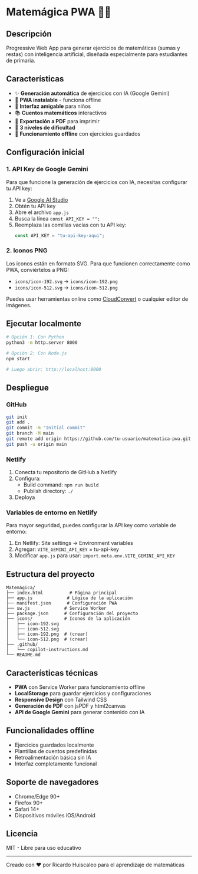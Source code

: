 # Matemágica PWA 🧮✨

## Descripción
Progressive Web App para generar ejercicios de matemáticas (sumas y restas) con inteligencia artificial, diseñada especialmente para estudiantes de primaria.

## Características
- ✨ **Generación automática** de ejercicios con IA (Google Gemini)
- 📱 **PWA instalable** - funciona offline
- 🎨 **Interfaz amigable** para niños
- 📚 **Cuentos matemáticos** interactivos
- 📄 **Exportación a PDF** para imprimir
- 🎯 **3 niveles de dificultad**
- 💾 **Funcionamiento offline** con ejercicios guardados

## Configuración inicial

### 1. API Key de Google Gemini
Para que funcione la generación de ejercicios con IA, necesitas configurar tu API key:

1. Ve a [Google AI Studio](https://aistudio.google.com/)
2. Obtén tu API key
3. Abre el archivo `app.js`
4. Busca la línea `const API_KEY = "";`
5. Reemplaza las comillas vacías con tu API key:
   ```javascript
   const API_KEY = "tu-api-key-aqui";
   ```

### 2. Iconos PNG
Los iconos están en formato SVG. Para que funcionen correctamente como PWA, conviértelos a PNG:
- `icons/icon-192.svg` → `icons/icon-192.png`
- `icons/icon-512.svg` → `icons/icon-512.png`

Puedes usar herramientas online como [CloudConvert](https://cloudconvert.com/svg-to-png) o cualquier editor de imágenes.

## Ejecutar localmente

```bash
# Opción 1: Con Python
python3 -m http.server 8000

# Opción 2: Con Node.js
npm start

# Luego abrir: http://localhost:8000
```

## Despliegue

### GitHub
```bash
git init
git add .
git commit -m "Initial commit"
git branch -M main
git remote add origin https://github.com/tu-usuario/matematica-pwa.git
git push -u origin main
```

### Netlify
1. Conecta tu repositorio de GitHub a Netlify
2. Configura:
   - Build command: `npm run build`
   - Publish directory: `./`
3. Deploya

### Variables de entorno en Netlify
Para mayor seguridad, puedes configurar la API key como variable de entorno:
1. En Netlify: Site settings → Environment variables
2. Agregar: `VITE_GEMINI_API_KEY` = tu-api-key
3. Modificar `app.js` para usar: `import.meta.env.VITE_GEMINI_API_KEY`

## Estructura del proyecto
```
Matemágica/
├── index.html          # Página principal
├── app.js             # Lógica de la aplicación
├── manifest.json      # Configuración PWA
├── sw.js             # Service Worker
├── package.json      # Configuración del proyecto
├── icons/            # Iconos de la aplicación
│   ├── icon-192.svg
│   ├── icon-512.svg
│   ├── icon-192.png  # (crear)
│   └── icon-512.png  # (crear)
├── .github/
│   └── copilot-instructions.md
└── README.md
```

## Características técnicas
- **PWA** con Service Worker para funcionamiento offline
- **LocalStorage** para guardar ejercicios y configuraciones
- **Responsive Design** con Tailwind CSS
- **Generación de PDF** con jsPDF y html2canvas
- **API de Google Gemini** para generar contenido con IA

## Funcionalidades offline
- Ejercicios guardados localmente
- Plantillas de cuentos predefinidas
- Retroalimentación básica sin IA
- Interfaz completamente funcional

## Soporte de navegadores
- Chrome/Edge 90+
- Firefox 90+
- Safari 14+
- Dispositivos móviles iOS/Android

## Licencia
MIT - Libre para uso educativo

---
Creado con ❤️ por Ricardo Huiscaleo para el aprendizaje de matemáticas